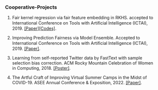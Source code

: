 ### Cooperative-Projects 
1. Fair kernel regression via fair feature embedding in RKHS. accepted to International Conference on Tools with Artiﬁcial Intelligence (ICTAI), 2019.
[[Paper]](https://arxiv.org/abs/1907.02242)[[Codes]](https://github.com/aokray/FFE).

2. Improving Prediction Fairness via Model Ensemble. Accepted to International Conference on Tools with Artiﬁcial Intelligence (ICTAI), 2019. 
[[Paper]](https://ieeexplore.ieee.org/abstract/document/8995403).

3. Learning from self-reported Twitter data by FastText with sample selection bias correction. ACM Rocky Mountain Celebration of Women in Computing, 2018. [[Poster]](https://github.com/HuiHu1/Cooperative-Projects/blob/main/Learning%20from%20self-reported%20Twitter%20data%20by%20FastText%20with%20sample%20selection%20bias%20correction.pdf).

4. The Artful Craft of Improving Virtual Summer Camps in the Midst of COVID-19. ASEE Annual Conference & Exposition, 2022. [[Paper]](https://scholar.google.com/citations?view_op=view_citation&hl=zh-CN&user=DHXqmH8AAAAJ&sortby=pubdate&citation_for_view=DHXqmH8AAAAJ:ufrVoPGSRksC).



